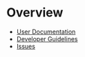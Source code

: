 Overview
========

- [User Documentation](userguide/index.md)
- [Developer Guidelines](developer.md)
- [Issues](issues.md)
